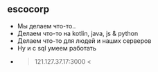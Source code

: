## escocorp
- Мы делаем что-то..
- Делаем что-то на kotlin, java, js & python
- Делаем что-то для людей и наших серверов
- Ну и с sql умеем работать
- > 121.127.37.17:3000 <
